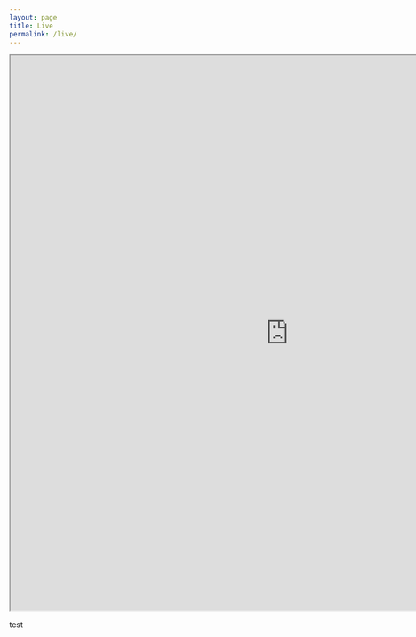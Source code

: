 ```yaml
---
layout: page
title: Live
permalink: /live/
---
```


<iframe height="999" width="999" src="https://web.telegram.org/#/im?p=@deeprefactoring">
</iframe>

test
